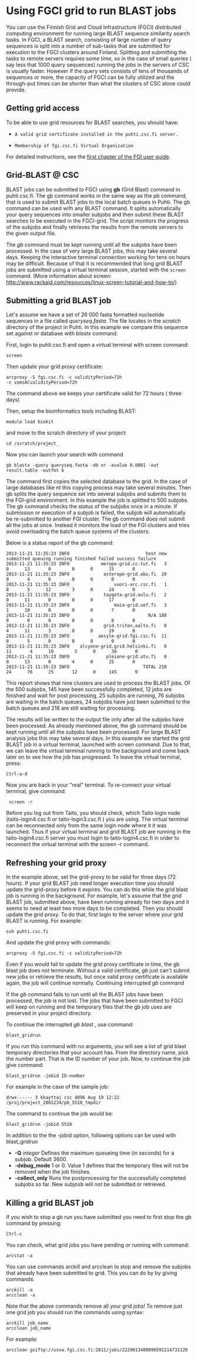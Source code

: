 # Using FGCI grid to run BLAST jobs


You can use the Finnish Grid and Cloud Infrastructure (FGCI) distributed computing environment 
for running large BLAST sequence similarity search tasks. In FGCI, a BLAST search, consisting of 
large number of query sequences is split into a number of sub-tasks that are submitted for execution 
to the FGCI clusters around Finland. Splitting and submitting the tasks to remote servers requires 
some time, so in the case of small queries ( say less that 1000 query sequences) running the jobs 
in the servers of CSC is usually faster. However if the query sets consists of tens of thousands of 
sequences or more, the capacity of FGCI can be fully utilized and the through-put times can be 
shorter than what the clusters of CSC alone could provide.

## Getting grid access

To be able to use grid resources for BLAST searches, you should have:

-     A valid grid certificate installed in the puhti.csc.fi server.
-     Membership of fgi.csc.fi Virtual Organization

For detailed instructions, see the [first chapter of the FGI user guide](./../../cloud/fgci/fgci-user-guide-overview.md).

## Grid-BLAST @ CSC

BLAST jobs can be submitted to FGCI using **gb** (Grid Blast) command in puhti.csc.fi. 
The gb command works in the same way as the pb command, that is used to submit BLAST jobs to the local batch queues in Puhti. 
The gb command can be used with any BLAST command. It splits automatically your query sequences into smaller subjobs 
and then submit these BLAST searches to be executed in the FGCI-grid. The script monitors the progress of the subjobs 
and finally retrieves the results from the remote servers to the given output file.

The _gb_ command must be kept running until all the subjobs have been processed. In the case of very large BLAST jobs, 
this may take several days. Keeping the interactive terminal connection working for tens on hours may be difficult. 
Because of that it is recommended that long grid BLAST jobs are submitted using a virtual terminal session, 
started with the `screen` command. 
(More information about screen: http://www.rackaid.com/resources/linux-screen-tutorial-and-how-to/)

 
## Submitting a grid BLAST job

Let's assume we have a set of 26 000 fasta formatted nucleotide sequences in a file called _queryseq.fasta_. The file 
locates in the _scratch_ directory of the project in Puhti. In this example we compare this sequence set against _nr_ database with _blastx_ command.

First, login to puhti.csc.fi and open a virtual terminal with screen command:
```
screen
```
Then update your grid proxy certificate:
```
arcproxy -S fgi.csc.fi -c validityPeriod=72h
-c vomsACvalidityPeriod=72h
```
The command above we keeps your certificate valid for 72 hours ( three days)

Then, setup the bioinformatics tools including BLAST:
```
module load biokit
```
and move to the scratch directory of your project:
```
cd /scratch/project_
```
Now you can launch your search with command
```
gb blastx -query queryseq.fasta -db nr -evalue 0.0001 -out result.table -outfmt 6
```
The command first copies the selected database to the grid. In the case of large databases like nt this copying process may take several minutes. Then gb splits the query sequence set into several subjobs and submits them to the FGI-grid environment. In this example the job is splitted to 500 subjobs. The gb command checks the status of the subjobs once in a minute. If submission or execution of a subjob is failed, the subjob will automatically be re-submitted to another FGI cluster. The gb command does not submit all the jobs at once. Instead it monitors the load of the FGI clusters and tries avoid overloading the batch queue systems of the clusters.

Below is a status report of the gb command:
```
2013-11-21 11:35:23 INFO                             host new submitted queuing running finished failed success failure
2013-11-21 11:35:23 INFO            merope-grid.cc.tut.fi   3         0      13       0        0      0      15       0
2013-11-21 11:35:23 INFO             asterope-grid.abo.fi  10         0       4       0        0      0       0       0
2013-11-21 11:35:23 INFO                 vuori-arc.csc.fi   1         8       5      12        3      0      24       0
2013-11-21 11:35:23 INFO             taygeta-grid.oulu.fi   2         0      11       0        0      0      17       0
2013-11-21 11:35:23 INFO                 maia-grid.uef.fi   3         1      10       0        0      0       7       0
2013-11-21 11:35:23 INFO                              N/A 188         0       0       0        0      0       0       0
2013-11-21 11:35:23 INFO             grid.triton.aalto.fi   0         4      11       3        0      0      19       0
2013-11-21 11:35:23 INFO           aesyle-grid.fgi.csc.fi  11         0       5       0        0      0       0       0
2013-11-21 11:35:23 INFO    alcyone-grid.grid.helsinki.fi   0        11       4      10        5      0      38       0
2013-11-21 11:35:23 INFO              pleione-grid.utu.fi   0         0      13       0        4      0      25       0
2013-11-21 11:35:23 INFO                            TOTAL 218        24      76      25       12      0     145       0
```
This report shows that nine clusters are used to process the BLAST jobs. Of the 500 subjobs, 145 have been successfully completed, 12 jobs are finished and wait for post processing, 25 subjobs are running, 76 subjobs are waiting in the batch queues, 24 subjobs have just been submitted to the batch queues and 218 are still waiting for processing.

The results will be written to the output file only after all the subjobs have been processed. As already mentioned above, the gb command should be kept running until all the subjobs have been processed. For large BLAST analysis jobs this may take several days. In this example we started the grid BLAST job in a virtual terminal, launched with screen command. Due to that, we can leave the virtual terminal running to the background and come back later on to see how the job has progressed. To leave the virtual terminal, press:
```
Ctrl-a-d
```
Now you are back in your "real" terminal. To re-connect your virtual terminal, give command:
```
 screen -r
```
Before you log out from Taito, you should check, which Taito login node (taito-login4.csc.fi or taito-login3.csc.fi ) you are using. The virtual terminal can be reconnected only from the same login node where it it was launched. Thus if your virtual terminal and grid BLAST job are running in the taito-login4.csc.fi server you must login to taito-login4.csc.fi in order to reconnect the virtual terminal with the screen -r command.

 
## Refreshing your grid proxy

In the example above, set the grid-proxy to be valid for three days (72 hours). If your grid BLAST job need longer execution time you should update the grid-proxy before it expires. You can do this while the grid blast job is running in the background. For example, let's assume that the grid BLAST job, submitted above, have been running already for two days and it seems to need at least two more days to be completed. Then you should update the grid proxy. To do that, first login to the server where your grid BLAST is running. For example:
```
ssh puhti.csc.fi
```
And update the grid proxy with commands:
```
arcproxy -S fgi.csc.fi -c validityPeriod=72h
```
Even if you would fail to update the grid proxy certificate in time, the gb blast job does not terminate. Without a valid certificate, _gb_ just can't submit new jobs or retrieve the results, but once valid proxy certificate is available again, the job will continue normally.
Continuing interrupted _gb_ command

If the _gb_ command fails to run until all the BLAST jobs have been processed, the job is not lost. The jobs that have been submitted to FGCI will keep on running and the temporary files that the gb job uses are preserved in your project directory.

To continue the interrupted _gb blast_ , use command:
```
blast_gridrun
```
If you run this command with no arguments, you will see a list of grid blast temporary directories that your account has. From the directory name, pick the number part. That is the ID number of your job. Now, to continue the job give command:
```
blast_gridrun -jobid ID-number
```
For example in the case of the sample job:
```
drwx------ 3 kkayttaj csc 4096 Aug 19 12:22 /proj/project_2001234/pb_5510_tmpdir
```
The command to continue the job would be:
```
blast_gridrun -jobid 5510
```

In addition to the the -jobid option, following options can be used with blast_gridrun

-    **-Q** _integer_  Defines the maximum queueing time (in seconds) for a subjob. Default 3600.
-    **-debug_mode**   1 or 0. Value 1 defines that the temporary files will not be removed when the job finishes.
-    **-collect_only**    Runs the postprocessing for the successfully completed subjobs so far. New subjosb will not be submitted or retrieved.

## Killing a grid BLAST job

If you wish to stop a gb run you have submitted you need to first stop the gb command by pressing:
```
Ctrl-c
```
You can check, what grid jobs you have pending or running with command:
```
arcstat -a
```
You can use commands arckill and arcclean to stop and remove the subjobs that already have been submitted to grid. This you can do by by giving commands:
```
arckill -a
arcclean -a
```
Note that the above commands remove all your grid jobs! To remove just one grid job you should run the commands using syntax:
```
arckill job_name
arcclean job_name
```
For example:
```
arcclean gsiftp://usva.fgi.csc.fi:2811/jobs/2229013400096591214731120
```
